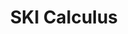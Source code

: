 ---
layout: docs
permalink: lambda-calculus/untyped-lambda-calculus/ski-calculus
section: lambda-calculus
title: SKI Calculus
---